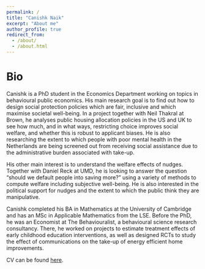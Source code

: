 ```yaml
---
permalink: /
title: "Canishk Naik"
excerpt: "About me"
author_profile: true
redirect_from: 
  - /about/
  - /about.html
---
```


Bio
======

Canishk is a PhD student in the Economics Department working on topics in behavioural public economics. His main research goal is to find out how to design social protection policies which are fair, inclusive and which maximise societal well-being. In a project together with Neil Thakral at Brown, he analyses public housing allocation policies in the US and UK to see how much, and in what ways, restricting choice improves social welfare, and whether this is robust to applicant biases. He is also researching the extent to which people with poor mental health in the Netherlands are being screened out from receiving social assistance due to the administrative burden associated with take-up.

His other main interest is to understand the welfare effects of nudges. Together with Daniel Reck at UMD, he is looking to answer the question “should we default people into saving more?” using a variety of methods to compute welfare including subjective well-being. He is also interested in the political support for nudges and the extent to which the public think they are manipulative.

Canishk completed his BA in Mathematics at the University of Cambridge and has an MSc in Applicable Mathematics from the LSE. Before the PhD, he was an Economist at The Behaviouralist, a behavioural science research consultancy. There, he worked on projects to estimate treatment effects of early childhood education interventions, as well as designed RCTs to study the effect of communications on the take-up of energy efficient home improvements.

CV can be found [here](/files/cv_canishk.pdf).
